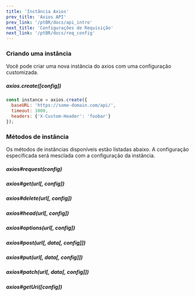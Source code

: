 ```yaml
---
title: 'Instância Axios'
prev_title: 'Axios API'
prev_link: '/ptBR/docs/api_intro'
next_title: 'Configurações de Requisição'
next_link: '/ptBR/docs/req_config'
---
```


### Criando uma instância

Você pode criar uma nova instância do axios com uma configuração customizada.

##### axios.create([config])

```js
const instance = axios.create({
  baseURL: 'https://some-domain.com/api/',
  timeout: 1000,
  headers: {'X-Custom-Header': 'foobar'}
});
```

### Métodos de instância

Os métodos de instâncias disponíveis estão listadas abaixo. A configuração especificada será mesclada com a configuração da instância.

##### axios#request(config)
##### axios#get(url[, config])
##### axios#delete(url[, config])
##### axios#head(url[, config])
##### axios#options(url[, config])
##### axios#post(url[, data[, config]])
##### axios#put(url[, data[, config]])
##### axios#patch(url[, data[, config]])
##### axios#getUri([config])
